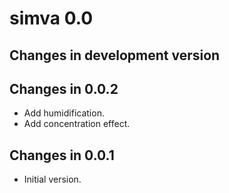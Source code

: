 # simva 0.0

## Changes in development version

## Changes in 0.0.2

- Add humidification.
- Add concentration effect.

## Changes in 0.0.1

- Initial version.
